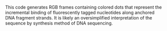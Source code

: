 This code generates RGB frames containing colored dots that represent the incremental binding
of fluorescently tagged nucleotides along anchored DNA fragment strands. It is likely  an
oversimplified interpretation of the sequence by synthesis method of DNA sequencing. 
